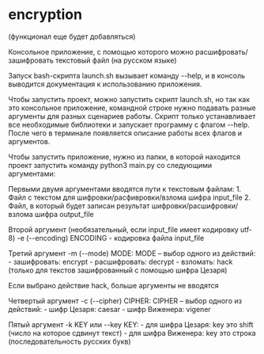 # encryption

(функционал еще будет добавляться)


Консольное приложение, с помощью которого можно расшифровать/зашифровать текстовый файл (на русском языке)

Запуск bash-скрипта launch.sh вызывает команду --help, и в консоль выводится документация к использованию приложения.

Чтобы запустить проект, можно запустить скрипт launch.sh, но так как это консольное приложение, командной строке нужно подавать разные аргументы для разных сценариев работы.
Cкрипт только устанавливает все необходимые библиотеки и запускает программу с флагом --help. После чего в терминале появляется описание работы всех флагов и аргументов. 


Чтобы запустить приложение, нужно из папки, в которой находится проект запустить команду python3 main.py со следующими аргументами:

Первыми двумя аргументами вводятся пути к текстовым файлам:
    1. Файл с текстом для шифровки/расфивровки/взлома шифра input_file
    2. Файл, в который будет записан результат шифровки/расшифровки/взлома шифра output_file

Второй аргумент (необязательный, если input_file имеет кодировку utf-8) -e (--encoding) ENCODING - кодировка файла input_file

Третий аргумент -m (--mode) MODE: MODE – выбор одного из действий:
    - зашифровать: encrypt
    - расшифровать: decrypt
    - взломать: hack (только для текстов зашифрованный с помощью шифра Цезаря)

Если выбрано действие hack, больше аргументы не вводятся

Четвертый аргумент -c (--cipher) CIPHER: CIPHER – выбор одного из действий:
    - шифр Цезаря: caesar
    - шифр Виженера: vigener

Пятый аргумент -k KEY или --key KEY:
    - для шифра Цезаря: key это shift (число на которое сдвинут текст)
    - для шифра Виженера: key это строка (последовательность русских букв)

